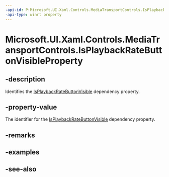 ```yaml
---
-api-id: P:Microsoft.UI.Xaml.Controls.MediaTransportControls.IsPlaybackRateButtonVisibleProperty
-api-type: winrt property
---
```


<!-- Property syntax
public Windows.UI.Xaml.DependencyProperty IsPlaybackRateButtonVisibleProperty { get; }
-->

# Microsoft.UI.Xaml.Controls.MediaTransportControls.IsPlaybackRateButtonVisibleProperty

## -description
Identifies the [IsPlaybackRateButtonVisible](mediatransportcontrols_isplaybackratebuttonvisible.md) dependency property.

## -property-value
The identifier for the [IsPlaybackRateButtonVisible](mediatransportcontrols_isplaybackratebuttonvisible.md) dependency property.

## -remarks

## -examples

## -see-also
